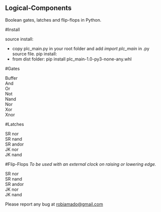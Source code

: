 ## Logical-Components
Boolean gates, latches and flip-flops in Python.

#Install

source install:
- copy plc_main.py in your root folder and add _import plc_main_ in .py source file.
pip install:
- from dist folder: pip install plc_main-1.0-py3-none-any.whl

#Gates

Buffer<br>
And<br>
Or<br>
Not<br>
Nand<br>
Nor<br>
Xor<br>
Xnor<br>

#Latches

SR nor<br>
SR nand<br>
SR andor<br>
JK nor<br>
JK nand<br>

#Flip-Flops
*To be used with an external clock on raising or lowering edge.*

SR nor<br>
SR nand<br>
SR andor<br>
JK nor<br>
JK nand<br>

Please report any bug at robiamado@gmail.com

